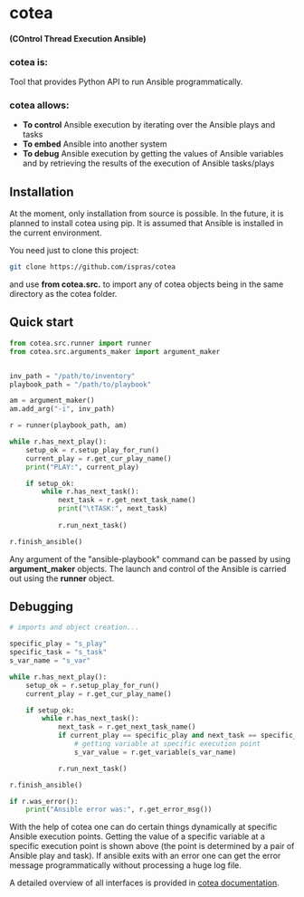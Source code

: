 # cotea

#### (COntrol Thread Execution Ansible)

### cotea is:
Tool that provides Python API to run Ansible programmatically.

### cotea allows:
- **To control** Ansible execution by iterating over the Ansible plays and tasks
- **To embed** Ansible into another system
- **To debug** Ansible execution by getting the values of Ansible variables and by retrieving the results of the execution of Ansible tasks/plays

## Installation
At the moment, only installation from source is possible. In the future, it is planned to install cotea using pip. 
It is assumed that Ansible is installed in the current environment.

You need just to clone this project:
```bash
git clone https://github.com/ispras/cotea
```
and use **from cotea.src.** to import any of cotea objects being in the same directory as the cotea folder. 

## Quick start
```python
from cotea.src.runner import runner
from cotea.src.arguments_maker import argument_maker


inv_path = "/path/to/inventory"
playbook_path = "/path/to/playbook"

am = argument_maker()
am.add_arg("-i", inv_path)

r = runner(playbook_path, am)

while r.has_next_play():
    setup_ok = r.setup_play_for_run()
    current_play = r.get_cur_play_name()
    print("PLAY:", current_play)

    if setup_ok:
        while r.has_next_task():
            next_task = r.get_next_task_name()
            print("\tTASK:", next_task)
            
            r.run_next_task()

r.finish_ansible()
```
Any argument of the "ansible-playbook" command can be passed by using **argument_maker** objects.
The launch and control of the Ansible is carried out using the **runner** object.

## Debugging 

```python
# imports and object creation...

specific_play = "s_play"
specific_task = "s_task"
s_var_name = "s_var"

while r.has_next_play():
    setup_ok = r.setup_play_for_run()
    current_play = r.get_cur_play_name()

    if setup_ok:
        while r.has_next_task():
            next_task = r.get_next_task_name()
            if current_play == specific_play and next_task == specific_task:
                # getting variable at specific execution point
                s_var_value = r.get_variable(s_var_name)

            r.run_next_task()

r.finish_ansible()

if r.was_error():
    print("Ansible error was:", r.get_error_msg())
```
With the help of cotea one can do certain things dynamically at specific Ansible execution points. Getting the value of a specific variable at a specific execution point is shown above (the point is determined by a pair of Ansible play and task). If ansible exits with an error one can get the error message programmatically without processing a huge log file.

A detailed overview of all interfaces is provided in [cotea documentation](https://github.com/ispras/cotea/blob/main/docs/cotea_docs.md).